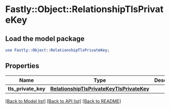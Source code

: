 # Fastly::Object::RelationshipTlsPrivateKey

## Load the model package
```perl
use Fastly::Object::RelationshipTlsPrivateKey;
```

## Properties
Name | Type | Description | Notes
------------ | ------------- | ------------- | -------------
**tls_private_key** | [**RelationshipTlsPrivateKeyTlsPrivateKey**](RelationshipTlsPrivateKeyTlsPrivateKey.md) |  | [optional] 

[[Back to Model list]](../README.md#documentation-for-models) [[Back to API list]](../README.md#documentation-for-api-endpoints) [[Back to README]](../README.md)


